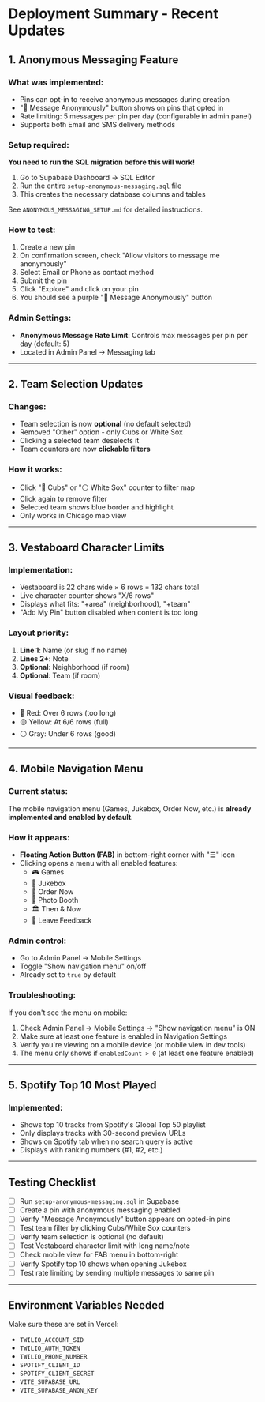 # Deployment Summary - Recent Updates

## 1. Anonymous Messaging Feature

### What was implemented:
- Pins can opt-in to receive anonymous messages during creation
- "💬 Message Anonymously" button shows on pins that opted in
- Rate limiting: 5 messages per pin per day (configurable in admin panel)
- Supports both Email and SMS delivery methods

### Setup required:
**You need to run the SQL migration before this will work!**

1. Go to Supabase Dashboard → SQL Editor
2. Run the entire `setup-anonymous-messaging.sql` file
3. This creates the necessary database columns and tables

See `ANONYMOUS_MESSAGING_SETUP.md` for detailed instructions.

### How to test:
1. Create a new pin
2. On confirmation screen, check "Allow visitors to message me anonymously"
3. Select Email or Phone as contact method
4. Submit the pin
5. Click "Explore" and click on your pin
6. You should see a purple "💬 Message Anonymously" button

### Admin Settings:
- **Anonymous Message Rate Limit**: Controls max messages per pin per day (default: 5)
- Located in Admin Panel → Messaging tab

---

## 2. Team Selection Updates

### Changes:
- Team selection is now **optional** (no default selected)
- Removed "Other" option - only Cubs or White Sox
- Clicking a selected team deselects it
- Team counters are now **clickable filters**

### How it works:
- Click "🔵 Cubs" or "⚪ White Sox" counter to filter map
- Click again to remove filter
- Selected team shows blue border and highlight
- Only works in Chicago map view

---

## 3. Vestaboard Character Limits

### Implementation:
- Vestaboard is 22 chars wide × 6 rows = 132 chars total
- Live character counter shows "X/6 rows"
- Displays what fits: "+area" (neighborhood), "+team"
- "Add My Pin" button disabled when content is too long

### Layout priority:
1. **Line 1**: Name (or slug if no name)
2. **Lines 2+**: Note
3. **Optional**: Neighborhood (if room)
4. **Optional**: Team (if room)

### Visual feedback:
- 🔴 Red: Over 6 rows (too long)
- 🟡 Yellow: At 6/6 rows (full)
- ⚪ Gray: Under 6 rows (good)

---

## 4. Mobile Navigation Menu

### Current status:
The mobile navigation menu (Games, Jukebox, Order Now, etc.) is **already implemented and enabled by default**.

### How it appears:
- **Floating Action Button (FAB)** in bottom-right corner with "☰" icon
- Clicking opens a menu with all enabled features:
  - 🎮 Games
  - 🎵 Jukebox
  - 🍕 Order Now
  - 📸 Photo Booth
  - 🏛️ Then & Now
  - 💬 Leave Feedback

### Admin control:
- Go to Admin Panel → Mobile Settings
- Toggle "Show navigation menu" on/off
- Already set to `true` by default

### Troubleshooting:
If you don't see the menu on mobile:
1. Check Admin Panel → Mobile Settings → "Show navigation menu" is ON
2. Make sure at least one feature is enabled in Navigation Settings
3. Verify you're viewing on a mobile device (or mobile view in dev tools)
4. The menu only shows if `enabledCount > 0` (at least one feature enabled)

---

## 5. Spotify Top 10 Most Played

### Implemented:
- Shows top 10 tracks from Spotify's Global Top 50 playlist
- Only displays tracks with 30-second preview URLs
- Shows on Spotify tab when no search query is active
- Displays with ranking numbers (#1, #2, etc.)

---

## Testing Checklist

- [ ] Run `setup-anonymous-messaging.sql` in Supabase
- [ ] Create a pin with anonymous messaging enabled
- [ ] Verify "Message Anonymously" button appears on opted-in pins
- [ ] Test team filter by clicking Cubs/White Sox counters
- [ ] Verify team selection is optional (no default)
- [ ] Test Vestaboard character limit with long name/note
- [ ] Check mobile view for FAB menu in bottom-right
- [ ] Verify Spotify top 10 shows when opening Jukebox
- [ ] Test rate limiting by sending multiple messages to same pin

---

## Environment Variables Needed

Make sure these are set in Vercel:
- `TWILIO_ACCOUNT_SID`
- `TWILIO_AUTH_TOKEN`
- `TWILIO_PHONE_NUMBER`
- `SPOTIFY_CLIENT_ID`
- `SPOTIFY_CLIENT_SECRET`
- `VITE_SUPABASE_URL`
- `VITE_SUPABASE_ANON_KEY`

